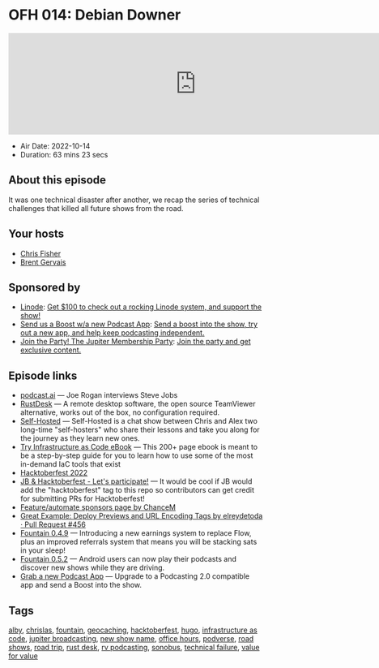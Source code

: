 # OFH 014: Debian Downer

<iframe src="https://player.fireside.fm/v2/MkcqFyfv+rWWUJa6M?theme=dark" width="740" height="200" frameborder="0" scrolling="no"></iframe>

* Air Date: 2022-10-14
* Duration: 63 mins 23 secs

## About this episode

It was one technical disaster after another, we recap the series of technical challenges that killed all future shows from the road.

## Your hosts
* [Chris Fisher](https://www.officehours.hair//hosts/chrislas)
* [Brent Gervais](https://www.officehours.hair//hosts/brentgervais)

## Sponsored by

  * [Linode](https://linode.com/jupiter): [Get $100 to check out a rocking Linode system, and support the show!](https://linode.com/jupiter)
  * [Send us a Boost w/a new Podcast App](http://newpodcastapps.com/): [Send a boost into the show, try out a new app, and help keep podcasting independent. ](http://newpodcastapps.com/)
  * [Join the Party! The Jupiter Membership Party](https://www.jupiter.party/): [Join the party and get exclusive content. ](https://www.jupiter.party/)



## Episode links

  * [podcast.ai](https://podcast.ai/ "podcast.ai") — Joe Rogan interviews Steve Jobs
  * [RustDesk](https://rustdesk.com/ "RustDesk") — A remote desktop software, the open source TeamViewer alternative, works out of the box, no configuration required. 
  * [Self-Hosted](https://selfhosted.show/ "Self-Hosted") — Self-Hosted is a chat show between Chris and Alex two long-time "self-hosters" who share their lessons and take you along for the journey as they learn new ones.
  * [Try Infrastructure as Code eBook](https://www.linode.com/content/try-infrastructure-as-code-ebook-series/?utm_campaign=eBook+%7C+Try+IaC&utm_medium=social&utm_source=twitter "Try Infrastructure as Code eBook") — This 200+ page ebook is meant to be a step-by-step guide for you to learn how to use some of the most in-demand IaC tools that exist
  * [Hacktoberfest 2022](https://hacktoberfest.com/ "Hacktoberfest 2022")
  * [JB & Hacktoberfest - Let's participate!](https://github.com/JupiterBroadcasting/jupiterbroadcasting.com/issues/457 "JB & Hacktoberfest - Let's participate!") — It would be cool if JB would add the "hacktoberfest" tag to this repo so contributors can get credit for submitting PRs for Hacktoberfest! 
  * [Feature/automate sponsors page by ChanceM](https://github.com/JupiterBroadcasting/jupiterbroadcasting.com/pull/451 "Feature/automate sponsors page by ChanceM")
  * [Great Example: Deploy Previews and URL Encoding Tags by elreydetoda · Pull Request #456](https://github.com/JupiterBroadcasting/jupiterbroadcasting.com/pull/456 "Great Example: Deploy Previews and URL Encoding Tags by elreydetoda · Pull Request #456")
  * [Fountain 0.4.9](https://fountainpodcasts.substack.com/p/fountain-0-4-9 "Fountain 0.4.9") — Introducing a new earnings system to replace Flow, plus an improved referrals system that means you will be stacking sats in your sleep!
  * [Fountain 0.5.2](https://fountainpodcasts.substack.com/p/fountain-052-android-auto-and-bug?utm_source=post-email-title&publication_id=1076421&post_id=77552335&isFreemail=true&utm_medium=email "Fountain 0.5.2") — Android users can now play their podcasts and discover new shows while they are driving.
  * [Grab a new Podcast App](https://podcastindex.org/apps?appTypes=app&elements=Value "Grab a new Podcast App") — Upgrade to a Podcasting 2.0 compatible app and send a Boost into the show.



## Tags

[alby](https://www.officehours.hair//tags/alby), [chrislas](https://www.officehours.hair//tags/chrislas), [fountain](https://www.officehours.hair//tags/fountain), [geocaching](https://www.officehours.hair//tags/geocaching), [hacktoberfest](https://www.officehours.hair//tags/hacktoberfest), [hugo](https://www.officehours.hair//tags/hugo), [infrastructure as code](https://www.officehours.hair//tags/infrastructure%20as%20code), [jupiter broadcasting](https://www.officehours.hair//tags/jupiter%20broadcasting), [new show name](https://www.officehours.hair//tags/new%20show%20name), [office hours](https://www.officehours.hair//tags/office%20hours), [podverse](https://www.officehours.hair//tags/podverse), [road shows](https://www.officehours.hair//tags/road%20shows), [road trip](https://www.officehours.hair//tags/road%20trip), [rust desk](https://www.officehours.hair//tags/rust%20desk), [rv podcasting](https://www.officehours.hair//tags/rv%20podcasting), [sonobus](https://www.officehours.hair//tags/sonobus), [technical failure](https://www.officehours.hair//tags/technical%20failure), [value for value](https://www.officehours.hair//tags/value%20for%20value)